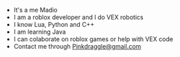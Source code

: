 - It's a me Madio
- I am a roblox developer and I do VEX robotics
- I know Lua, Python and C++
- I am learning Java
- I can colaborate on roblox games or help with VEX code
- Contact me through Pinkdraggle@gmail.com
